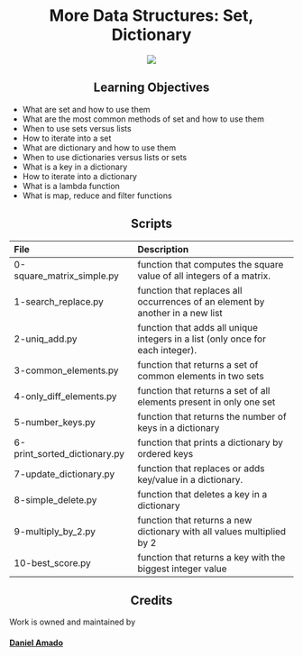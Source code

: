 <h1 align="center">More Data Structures: Set, Dictionary</h1>
<p align="center"><img src="https://i1.faceprep.in/Companies-1/dictionaries-in-python.png"></p>

<h2 align="center">Learning Objectives</h2>

 - What are set and how to use them
 - What are the most common methods of set and how to use them
 - When to use sets versus lists
 - How to iterate into a set
 - What are dictionary and how to use them
 - When to use dictionaries versus lists or sets
 - What is a key in a dictionary
 - How to iterate into a dictionary
 - What is a lambda function
 - What is map, reduce and filter functions


<h2 align="center">Scripts</h2>

| File | Description |
|:-|:-|
| 0-square_matrix_simple.py | function that computes the square value of all integers of a matrix. |
| 1-search_replace.py | function that replaces all occurrences of an element by another in a new list |
| 2-uniq_add.py | function that adds all unique integers in a list (only once for each integer). |
| 3-common_elements.py | function that returns a set of common elements in two sets |
| 4-only_diff_elements.py | function that returns a set of all elements present in only one set |
| 5-number_keys.py | function that returns the number of keys in a dictionary |
| 6-print_sorted_dictionary.py | function that prints a dictionary by ordered keys |
| 7-update_dictionary.py | function that replaces or adds key/value in a dictionary. |
| 8-simple_delete.py | function that deletes a key in a dictionary |
| 9-multiply_by_2.py | function that returns a new dictionary with all values multiplied by 2 |
| 10-best_score.py | function that returns a key with the biggest integer value |

<h2 align="center">Credits</h2>
Work is owned and maintained by

#### [Daniel Amado](https://twitter.com/DanielFep_am)